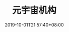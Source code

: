 ---
weight: 12
title: "元宇宙机构"
description: ""
date: 2019-10-01T21:57:40+08:00
lastmod: 2020-01-01T16:45:40+08:00
draft: false
ico: '<svg class="icon" aria-hidden="true"><use xlink:href="#icon-yuanyuzhoujizhi"></use></svg>'
navigation: ["安全机构","投资机构","研究机构","制造商","先进制造业","工业元宇宙"]
hidePage: true
---